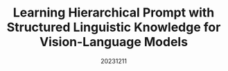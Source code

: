 ---
title: "Learning Hierarchical Prompt with Structured Linguistic Knowledge for Vision-Language Models"
date: 20231211
category: "vision"
# author_list: "Rui Shu; Cairong Zhao; Shuyang Feng; Liang Zhu; Duoqian Miao"
pub_in: "AAAI 24"
pdf_url: "https://arxiv.org/abs/2312.06323"
code_url: "https://github.com/Vill-Lab/2024-AAAI-HPT"
img_path1: "LHPSL.png"
---